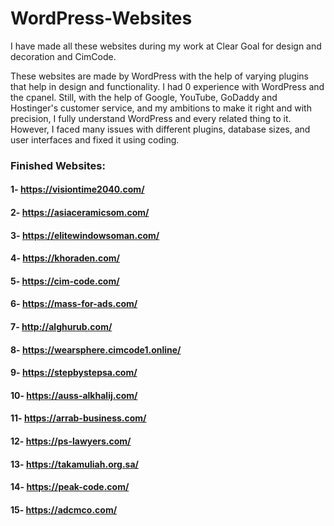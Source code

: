 # WordPress-Websites
I have made all these websites during my work at Clear Goal for design and decoration and CimCode.

These websites are made by WordPress with the help of varying plugins that help in design and functionality.
I had 0 experience with WordPress and the cpanel. Still, with the help of Google, YouTube, GoDaddy and Hostinger's customer service, and my ambitions to make it right and with precision, I fully understand WordPress and every related thing to it. However, I faced many issues with different plugins, database sizes, and user interfaces and fixed it using coding.

### Finished Websites:
#### 1- https://visiontime2040.com/
#### 2- https://asiaceramicsom.com/
#### 3- https://elitewindowsoman.com/
#### 4- https://khoraden.com/
#### 5- https://cim-code.com/
#### 6- https://mass-for-ads.com/
#### 7- http://alghurub.com/
#### 8- https://wearsphere.cimcode1.online/
#### 9- https://stepbystepsa.com/
#### 10- https://auss-alkhalij.com/
#### 11- https://arrab-business.com/
#### 12- https://ps-lawyers.com/
#### 13- https://takamuliah.org.sa/
#### 14- https://peak-code.com/
#### 15- https://adcmco.com/
 
